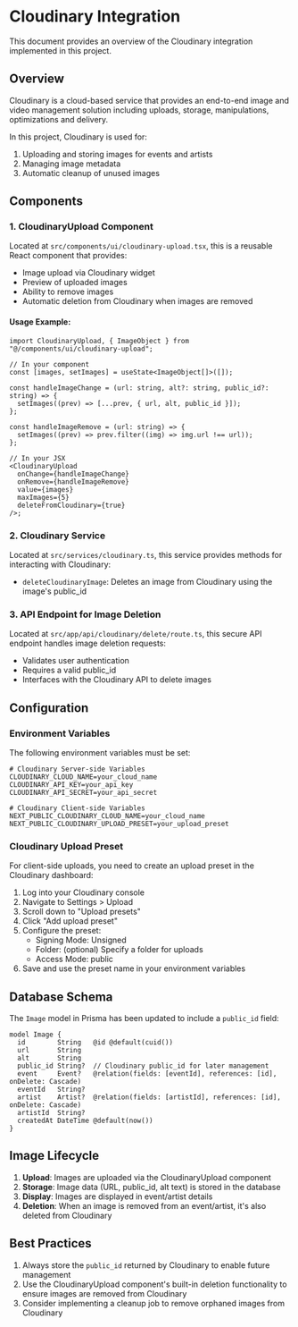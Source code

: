 # Cloudinary Integration

This document provides an overview of the Cloudinary integration implemented in this project.

## Overview

Cloudinary is a cloud-based service that provides an end-to-end image and video management solution including uploads, storage, manipulations, optimizations and delivery.

In this project, Cloudinary is used for:

1. Uploading and storing images for events and artists
2. Managing image metadata
3. Automatic cleanup of unused images

## Components

### 1. CloudinaryUpload Component

Located at `src/components/ui/cloudinary-upload.tsx`, this is a reusable React component that provides:

- Image upload via Cloudinary widget
- Preview of uploaded images
- Ability to remove images
- Automatic deletion from Cloudinary when images are removed

#### Usage Example:

```tsx
import CloudinaryUpload, { ImageObject } from "@/components/ui/cloudinary-upload";

// In your component
const [images, setImages] = useState<ImageObject[]>([]);

const handleImageChange = (url: string, alt?: string, public_id?: string) => {
  setImages((prev) => [...prev, { url, alt, public_id }]);
};

const handleImageRemove = (url: string) => {
  setImages((prev) => prev.filter((img) => img.url !== url));
};

// In your JSX
<CloudinaryUpload
  onChange={handleImageChange}
  onRemove={handleImageRemove}
  value={images}
  maxImages={5}
  deleteFromCloudinary={true}
/>;
```

### 2. Cloudinary Service

Located at `src/services/cloudinary.ts`, this service provides methods for interacting with Cloudinary:

- `deleteCloudinaryImage`: Deletes an image from Cloudinary using the image's public_id

### 3. API Endpoint for Image Deletion

Located at `src/app/api/cloudinary/delete/route.ts`, this secure API endpoint handles image deletion requests:

- Validates user authentication
- Requires a valid public_id
- Interfaces with the Cloudinary API to delete images

## Configuration

### Environment Variables

The following environment variables must be set:

```
# Cloudinary Server-side Variables
CLOUDINARY_CLOUD_NAME=your_cloud_name
CLOUDINARY_API_KEY=your_api_key
CLOUDINARY_API_SECRET=your_api_secret

# Cloudinary Client-side Variables
NEXT_PUBLIC_CLOUDINARY_CLOUD_NAME=your_cloud_name
NEXT_PUBLIC_CLOUDINARY_UPLOAD_PRESET=your_upload_preset
```

### Cloudinary Upload Preset

For client-side uploads, you need to create an upload preset in the Cloudinary dashboard:

1. Log into your Cloudinary console
2. Navigate to Settings > Upload
3. Scroll down to "Upload presets"
4. Click "Add upload preset"
5. Configure the preset:
   - Signing Mode: Unsigned
   - Folder: (optional) Specify a folder for uploads
   - Access Mode: public
6. Save and use the preset name in your environment variables

## Database Schema

The `Image` model in Prisma has been updated to include a `public_id` field:

```prisma
model Image {
  id        String   @id @default(cuid())
  url       String
  alt       String
  public_id String?  // Cloudinary public_id for later management
  event     Event?   @relation(fields: [eventId], references: [id], onDelete: Cascade)
  eventId   String?
  artist    Artist?  @relation(fields: [artistId], references: [id], onDelete: Cascade)
  artistId  String?
  createdAt DateTime @default(now())
}
```

## Image Lifecycle

1. **Upload**: Images are uploaded via the CloudinaryUpload component
2. **Storage**: Image data (URL, public_id, alt text) is stored in the database
3. **Display**: Images are displayed in event/artist details
4. **Deletion**: When an image is removed from an event/artist, it's also deleted from Cloudinary

## Best Practices

1. Always store the `public_id` returned by Cloudinary to enable future management
2. Use the CloudinaryUpload component's built-in deletion functionality to ensure images are removed from Cloudinary
3. Consider implementing a cleanup job to remove orphaned images from Cloudinary
